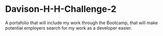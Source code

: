 # Davison-H-H-Challenge-2
A portafolio that will include my work through the Bootcamp, that will make potential employers search for my work as a developer easier. 
